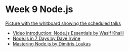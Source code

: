 # Week 9 Node.js

[Picture with the whitboard showing the scheduled talks](IMG_0253.HEIC.pdf)

- [Video introduction: Node.js Essentials by Wasif Khalil](http://bobcat.library.nyu.edu/primo-explore/fulldisplay?docid=nyu_aleph006843414&context=L&vid=NYU&search_scope=all&tab=all&lang=en_US)
- [Node.js in 7 Days by Dave Irvine](http://bobcat.library.nyu.edu/primo-explore/fulldisplay?docid=nyu_aleph005591897&context=L&vid=NYU&search_scope=all&tab=all&lang=en_US)
- [Mastering Node.js by Dimitris Loukas](http://bobcat.library.nyu.edu/primo-explore/fulldisplay?docid=nyu_aleph005591377&context=L&vid=NYU&search_scope=all&tab=all&lang=en_US)
